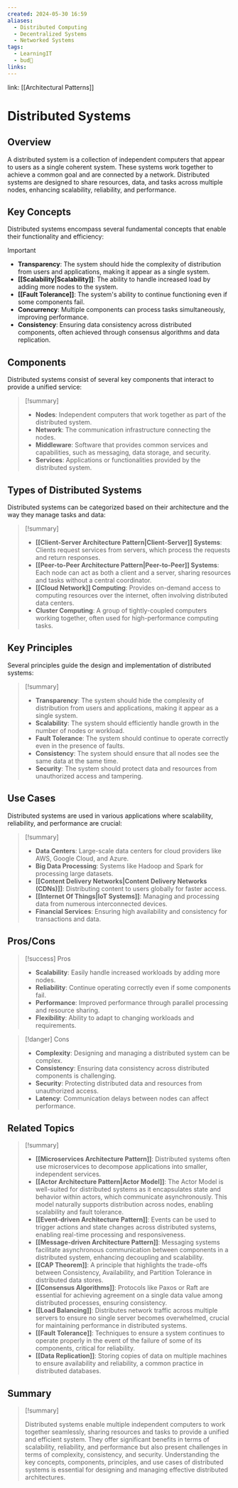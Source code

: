 ```yaml
---
created: 2024-05-30 16:59
aliases:
  - Distributed Computing
  - Decentralized Systems
  - Networked Systems
tags:
  - LearningIT
  - bud🌿
links:
---
```


link: [[Architectural Patterns]]

# Distributed Systems

## Overview

A distributed system is a collection of independent computers that appear to users as a single coherent system. These systems work together to achieve a common goal and are connected by a network. Distributed systems are designed to share resources, data, and tasks across multiple nodes, enhancing scalability, reliability, and performance.

## Key Concepts

Distributed systems encompass several fundamental concepts that enable their functionality and efficiency:

> [!important]
> 
> - **Transparency**: The system should hide the complexity of distribution from users and applications, making it appear as a single system.
> - **[[Scalability|Scalability]]**: The ability to handle increased load by adding more nodes to the system.
> - **[[Fault Tolerance]]**: The system's ability to continue functioning even if some components fail.
> - **Concurrency**: Multiple components can process tasks simultaneously, improving performance.
> - **Consistency**: Ensuring data consistency across distributed components, often achieved through consensus algorithms and data replication.

## Components

Distributed systems consist of several key components that interact to provide a unified service:

> [!summary]
> 
> - **Nodes**: Independent computers that work together as part of the distributed system.
> - **Network**: The communication infrastructure connecting the nodes.
> - **Middleware**: Software that provides common services and capabilities, such as messaging, data storage, and security.
> - **Services**: Applications or functionalities provided by the distributed system.

## Types of Distributed Systems

Distributed systems can be categorized based on their architecture and the way they manage tasks and data:

> [!summary]
> 
> - **[[Client-Server Architecture Pattern|Client-Server]] Systems**: Clients request services from servers, which process the requests and return responses.
> - **[[Peer-to-Peer Architecture Pattern|Peer-to-Peer]] Systems**: Each node can act as both a client and a server, sharing resources and tasks without a central coordinator.
> - **[[Cloud Network]] Computing**: Provides on-demand access to computing resources over the internet, often involving distributed data centers.
> - **Cluster Computing**: A group of tightly-coupled computers working together, often used for high-performance computing tasks.

## Key Principles

Several principles guide the design and implementation of distributed systems:

> [!summary]
> 
> - **Transparency**: The system should hide the complexity of distribution from users and applications, making it appear as a single system.
> - **Scalability**: The system should efficiently handle growth in the number of nodes or workload.
> - **Fault Tolerance**: The system should continue to operate correctly even in the presence of faults.
> - **Consistency**: The system should ensure that all nodes see the same data at the same time.
> - **Security**: The system should protect data and resources from unauthorized access and tampering.

## Use Cases

Distributed systems are used in various applications where scalability, reliability, and performance are crucial:

> [!summary]
> 
> - **Data Centers**: Large-scale data centers for cloud providers like AWS, Google Cloud, and Azure.
> - **Big Data Processing**: Systems like Hadoop and Spark for processing large datasets.
> - **[[Content Delivery Networks|Content Delivery Networks (CDNs)]]**: Distributing content to users globally for faster access.
> - **[[Internet Of Things|IoT Systems]]**: Managing and processing data from numerous interconnected devices.
> - **Financial Services**: Ensuring high availability and consistency for transactions and data.

## Pros/Cons

> [!success] Pros
> 
> - **Scalability**: Easily handle increased workloads by adding more nodes.
> - **Reliability**: Continue operating correctly even if some components fail.
> - **Performance**: Improved performance through parallel processing and resource sharing.
> - **Flexibility**: Ability to adapt to changing workloads and requirements.

> [!danger] Cons
> 
> - **Complexity**: Designing and managing a distributed system can be complex.
> - **Consistency**: Ensuring data consistency across distributed components is challenging.
> - **Security**: Protecting distributed data and resources from unauthorized access.
> - **Latency**: Communication delays between nodes can affect performance.

## Related Topics

> [!summary]
> 
> - **[[Microservices Architecture Pattern]]**: Distributed systems often use microservices to decompose applications into smaller, independent services. 
> - **[[Actor Architecture Pattern|Actor Model]]**: The Actor Model is well-suited for distributed systems as it encapsulates state and behavior within actors, which communicate asynchronously. This model naturally supports distribution across nodes, enabling scalability and fault tolerance.
> - **[[Event-driven Architecture Pattern]]**: Events can be used to trigger actions and state changes across distributed systems, enabling real-time processing and responsiveness.
> - **[[Message-driven Architecture Pattern]]**: Messaging systems facilitate asynchronous communication between components in a distributed system, enhancing decoupling and scalability.
> - **[[CAP Theorem]]**: A principle that highlights the trade-offs between Consistency, Availability, and Partition Tolerance in distributed data stores.
> - **[[Consensus Algorithms]]**: Protocols like Paxos or Raft are essential for achieving agreement on a single data value among distributed processes, ensuring consistency.
> - **[[Load Balancing]]**: Distributes network traffic across multiple servers to ensure no single server becomes overwhelmed, crucial for maintaining performance in distributed systems.
> - **[[Fault Tolerance]]**: Techniques to ensure a system continues to operate properly in the event of the failure of some of its components, critical for reliability.
> - **[[Data Replication]]**: Storing copies of data on multiple machines to ensure availability and reliability, a common practice in distributed databases.

## Summary

> [!summary]
> 
> Distributed systems enable multiple independent computers to work together seamlessly, sharing resources and tasks to provide a unified and efficient system. They offer significant benefits in terms of scalability, reliability, and performance but also present challenges in terms of complexity, consistency, and security. Understanding the key concepts, components, principles, and use cases of distributed systems is essential for designing and managing effective distributed architectures.
